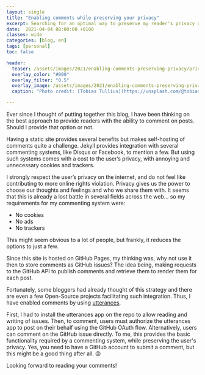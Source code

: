 ```yaml
---
layout: single
title: "Enabling comments while preserving your privacy"
excerpt: Searching for an optimal way to preserve my reader's privacy on the blog
date:  2021-04-04 08:00:00 +0100
classes: wide
categories: [blog, en]
tags: [personal]
toc: false

header:
  teaser: /assets/images/2021/enabling-comments-preserving-privacy/privacy.jpg
  overlay_color: "#000"
  overlay_filter: "0.5"
  overlay_image: /assets/images/2021/enabling-comments-preserving-privacy/privacy.jpg
  caption: "Photo credit: [Tobias Tullius](https://unsplash.com/@tobiastu?utm_source=unsplash&utm_medium=referral&utm_content=creditCopyText)" 

---
```


Ever since I thought of putting together this blog, I have been thinking on the best approach to provide readers with the ability to comment on posts. Should I provide that option or not.

Having a static site provides several benefits but makes self-hosting of comments quite a challenge. Jekyll provides integration with several commenting systems, like Disqus or Facebook, to mention a few. But using such systems comes with a cost to the user’s privacy, with annoying and unnecessary cookies and trackers.

I strongly respect the user’s privacy on the internet, and do not feel like contributing to more online rights violation. Privacy gives us the power to choose our thoughts and feelings and who we share them with. It seems that this is already a lost battle in several fields across the web... so my requirements for my commenting system were:
* No cookies
* No ads
* No trackers

This might seem obvious to a lot of people, but frankly, it reduces the options to just a few.

Since this site is hosted on GitHub Pages, my thinking was, why not use it then to store comments as GitHub issues? The idea being, making requests to the GitHub API to publish comments and retrieve them to render them for each post.

Fortunately, some bloggers had already thought of this strategy and there are even a few Open-Source projects facilitating such integration. Thus, I have enabled comments by using [utterances](https://utteranc.es/). 

First, I had to install the utterances app on the repo to allow reading and writing of issues. Then, to comment, users must authorize the utterances app to post on their behalf using the GitHub OAuth flow. Alternatively, users can comment on the GitHub issue directly. To me, this provides the basic functionality required by a commenting system, while preserving the user's privacy. Yes, you need to have a GitHub account to submit a comment, but this might be a good thing after all. :wink:

Looking forward to reading your comments!